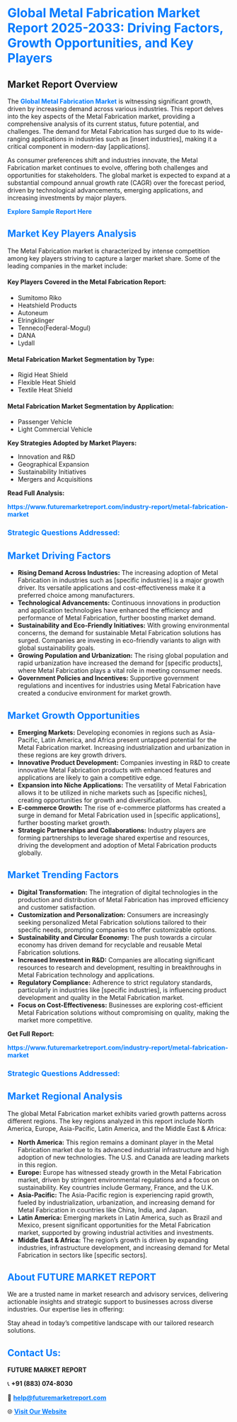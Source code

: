 <h1 style="color: #007BFF;">Global Metal Fabrication Market Report 2025-2033: Driving Factors, Growth Opportunities, and Key Players</h1>

<section id="overview">
<h2>Market Report Overview</h2>
<p>The <a href="https://www.futuremarketreport.com/industry-report/metal-fabrication-market" style="color: #007BFF; text-decoration: none;"><strong>Global Metal Fabrication Market</strong></a> is witnessing significant growth, driven by increasing demand across various industries. This report delves into the key aspects of the Metal Fabrication market, providing a comprehensive analysis of its current status, future potential, and challenges. The demand for Metal Fabrication has surged due to its wide-ranging applications in industries such as [insert industries], making it a critical component in modern-day [applications].</p>
<p>As consumer preferences shift and industries innovate, the Metal Fabrication market continues to evolve, offering both challenges and opportunities for stakeholders. The global market is expected to expand at a substantial compound annual growth rate (CAGR) over the forecast period, driven by technological advancements, emerging applications, and increasing investments by major players.</p>
</section>

<section id="overview">
<p><a href="https://www.futuremarketreport.com/request-sample/reportId=33714" style="color: #007BFF; text-decoration: none;"><strong>Explore Sample Report Here</strong></a></p>
</section>

<section id="key-players">
<h2 style="color: #007BFF;">Market Key Players Analysis</h2>
<p>The Metal Fabrication market is characterized by intense competition among key players striving to capture a larger market share. Some of the leading companies in the market include:</p>
<h4>Key Players Covered in the Metal Fabrication Report:</h4>
<ul><li>Sumitomo Riko</li><li>Heatshield Products</li><li>Autoneum</li><li>Elringklinger</li><li>Tenneco(Federal-Mogul)</li><li>DANA</li><li>Lydall</li></ul>
<h4>Metal Fabrication Market Segmentation by Type:</h4>
<ul><li>Rigid Heat Shield</li><li>Flexible Heat Shield</li><li>Textile Heat Shield</li></ul>

<h4>Metal Fabrication Market Segmentation by Application:</h4>
<ul><li>Passenger Vehicle</li><li>Light Commercial Vehicle</li></ul>
<p><strong>Key Strategies Adopted by Market Players:</strong></p>
<ul>
<li>Innovation and R&D</li>
<li>Geographical Expansion</li>
<li>Sustainability Initiatives</li>
<li>Mergers and Acquisitions</li>
</ul>
</section>

<section>
<p><strong>Read Full Analysis: </strong></p><a href="https://www.futuremarketreport.com/industry-report/metal-fabrication-market" style="color: #007BFF; text-decoration: none;"><strong>https://www.futuremarketreport.com/industry-report/metal-fabrication-market</strong></a>
<h3 style="color: #007BFF;">Strategic Questions Addressed:</h3>
</section>

<section id="driving-factors">
<h2 style="color: #007BFF;">Market Driving Factors</h2>
<ul>
<li><strong>Rising Demand Across Industries:</strong> The increasing adoption of Metal Fabrication in industries such as [specific industries] is a major growth driver. Its versatile applications and cost-effectiveness make it a preferred choice among manufacturers.</li>
<li><strong>Technological Advancements:</strong> Continuous innovations in production and application technologies have enhanced the efficiency and performance of Metal Fabrication, further boosting market demand.</li>
<li><strong>Sustainability and Eco-Friendly Initiatives:</strong> With growing environmental concerns, the demand for sustainable Metal Fabrication solutions has surged. Companies are investing in eco-friendly variants to align with global sustainability goals.</li>
<li><strong>Growing Population and Urbanization:</strong> The rising global population and rapid urbanization have increased the demand for [specific products], where Metal Fabrication plays a vital role in meeting consumer needs.</li>
<li><strong>Government Policies and Incentives:</strong> Supportive government regulations and incentives for industries using Metal Fabrication have created a conducive environment for market growth.</li>
</ul>
</section>

<section id="growth-opportunities">
<h2 style="color: #007BFF;">Market Growth Opportunities</h2>
<ul>
<li><strong>Emerging Markets:</strong> Developing economies in regions such as Asia-Pacific, Latin America, and Africa present untapped potential for the Metal Fabrication market. Increasing industrialization and urbanization in these regions are key growth drivers.</li>
<li><strong>Innovative Product Development:</strong> Companies investing in R&D to create innovative Metal Fabrication products with enhanced features and applications are likely to gain a competitive edge.</li>
<li><strong>Expansion into Niche Applications:</strong> The versatility of Metal Fabrication allows it to be utilized in niche markets such as [specific niches], creating opportunities for growth and diversification.</li>
<li><strong>E-commerce Growth:</strong> The rise of e-commerce platforms has created a surge in demand for Metal Fabrication used in [specific applications], further boosting market growth.</li>
<li><strong>Strategic Partnerships and Collaborations:</strong> Industry players are forming partnerships to leverage shared expertise and resources, driving the development and adoption of Metal Fabrication products globally.</li>
</ul>
</section>

<section id="trending-factors">
<h2 style="color: #007BFF;">Market Trending Factors</h2>
<ul>
<li><strong>Digital Transformation:</strong> The integration of digital technologies in the production and distribution of Metal Fabrication has improved efficiency and customer satisfaction.</li>
<li><strong>Customization and Personalization:</strong> Consumers are increasingly seeking personalized Metal Fabrication solutions tailored to their specific needs, prompting companies to offer customizable options.</li>
<li><strong>Sustainability and Circular Economy:</strong> The push towards a circular economy has driven demand for recyclable and reusable Metal Fabrication solutions.</li>
<li><strong>Increased Investment in R&D:</strong> Companies are allocating significant resources to research and development, resulting in breakthroughs in Metal Fabrication technology and applications.</li>
<li><strong>Regulatory Compliance:</strong> Adherence to strict regulatory standards, particularly in industries like [specific industries], is influencing product development and quality in the Metal Fabrication market.</li>
<li><strong>Focus on Cost-Effectiveness:</strong> Businesses are exploring cost-efficient Metal Fabrication solutions without compromising on quality, making the market more competitive.</li>
</ul>
</section>

<section>
<p><strong>Get Full Report: </strong></p><a href="https://www.futuremarketreport.com/industry-report/metal-fabrication-market" style="color: #007BFF; text-decoration: none;"><strong>https://www.futuremarketreport.com/industry-report/metal-fabrication-market</strong></a>
<h3 style="color: #007BFF;">Strategic Questions Addressed:</h3>
</section>


<section id="regional-analysis">
<h2 style="color: #007BFF;">Market Regional Analysis</h2>
<p>The global Metal Fabrication market exhibits varied growth patterns across different regions. The key regions analyzed in this report include North America, Europe, Asia-Pacific, Latin America, and the Middle East & Africa:</p>
<ul>
<li><strong>North America:</strong> This region remains a dominant player in the Metal Fabrication market due to its advanced industrial infrastructure and high adoption of new technologies. The U.S. and Canada are leading markets in this region.</li>
<li><strong>Europe:</strong> Europe has witnessed steady growth in the Metal Fabrication market, driven by stringent environmental regulations and a focus on sustainability. Key countries include Germany, France, and the U.K.</li>
<li><strong>Asia-Pacific:</strong> The Asia-Pacific region is experiencing rapid growth, fueled by industrialization, urbanization, and increasing demand for Metal Fabrication in countries like China, India, and Japan.</li>
<li><strong>Latin America:</strong> Emerging markets in Latin America, such as Brazil and Mexico, present significant opportunities for the Metal Fabrication market, supported by growing industrial activities and investments.</li>
<li><strong>Middle East & Africa:</strong> The region’s growth is driven by expanding industries, infrastructure development, and increasing demand for Metal Fabrication in sectors like [specific sectors].</li>
</ul>
</section>

<footer>
<h2 style="color: #007BFF;">About FUTURE MARKET REPORT</h2>
<p>We are a trusted name in market research and advisory services, delivering actionable insights and strategic support to businesses across diverse industries. Our expertise lies in offering:</p>

<p>Stay ahead in today’s competitive landscape with our tailored research solutions.</p>

<h2 style="color: #007BFF;">Contact Us:</h2>
<p><strong>FUTURE MARKET REPORT</strong></p>
<p>📞 <strong>+91 (883) 074-8030</strong></p>
<p>📧 <strong><a href="mailto:help@futuremarketreport.com" style="color: #007BFF;">help@futuremarketreport.com</a></strong></p>
<p>🌐 <strong><a href="https://www.futuremarketreport.com/" style="color: #007BFF;">Visit Our Website</a></strong></p>
</footer>